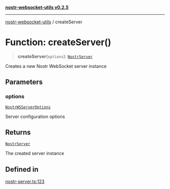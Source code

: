 [**nostr-websocket-utils v0.2.5**](../README.md)

***

[nostr-websocket-utils](../globals.md) / createServer

# Function: createServer()

> **createServer**(`options`): [`NostrServer`](../classes/NostrServer.md)

Creates a new Nostr WebSocket server instance

## Parameters

### options

[`NostrWSServerOptions`](../interfaces/NostrWSServerOptions.md)

Server configuration options

## Returns

[`NostrServer`](../classes/NostrServer.md)

The created server instance

## Defined in

[nostr-server.ts:123](https://github.com/HumanjavaEnterprises/nostr-websocket-utils/blob/main/src/nostr-server.ts#L123)

